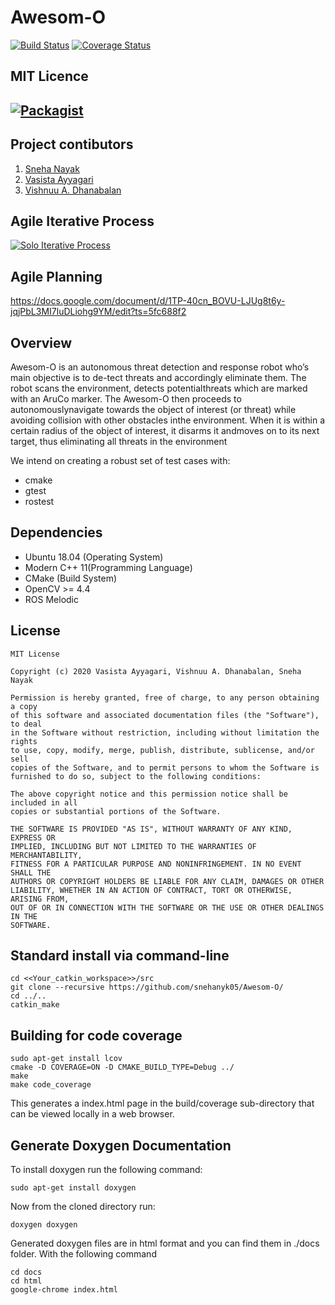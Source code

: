 # Awesom-O
[![Build Status](https://travis-ci.org/clueless-bachu/Awesom-O.svg?branch=master)](https://travis-ci.org/github/clueless-bachu/Awesom-O)
[![Coverage Status](https://coveralls.io/repos/github/clueless-bachu/Awesom-O/badge.svg?branch=master)](https://coveralls.io/github/clueless-bachu/Awesom-O?branch=master)

## MIT Licence 
[![Packagist](https://img.shields.io/packagist/l/doctrine/orm.svg)](LICENSE) 
---

## Project contibutors

1) [Sneha Nayak](https://github.com/snehanyk05)
2) [Vasista Ayyagari](https://github.com/clueless-bachu)
3) [Vishnuu A. Dhanabalan](https://github.com/vishnuu95)

## Agile Iterative Process
[![Solo Iterative Process](https://img.shields.io/badge/AIP-ClickHere-brightgreen.svg?style=flat)](https://docs.google.com/spreadsheets/d/1xvJm1XwD0x-FWnv0wH0hJFpIkV3F_uvVeWk7_voXG9g/edit?ts=5fc43c5c#gid=0) 

## Agile Planning
https://docs.google.com/document/d/1TP-40cn_BOVU-LJUg8t6y-jqjPbL3MI7luDLiohg9YM/edit?ts=5fc688f2


## Overview

Awesom-O is an autonomous threat detection and response robot who’s main objective is to de-tect threats and accordingly eliminate them.  The robot scans the environment, detects potentialthreats which are marked with an AruCo marker.  The Awesom-O then proceeds to autonomouslynavigate towards the object of interest (or threat) while avoiding collision with other obstacles inthe  environment.   When  it  is  within  a  certain  radius  of  the  object  of  interest,  it  disarms  it  andmoves on to its next target, thus eliminating all threats in the environment

We intend on creating a robust set of test cases with:

- cmake
- gtest
- rostest

## Dependencies

* Ubuntu 18.04 (Operating System)
* Modern C++ 11(Programming Language)
* CMake (Build System)
* OpenCV >= 4.4 
* ROS Melodic

## License 

```
MIT License

Copyright (c) 2020 Vasista Ayyagari, Vishnuu A. Dhanabalan, Sneha Nayak

Permission is hereby granted, free of charge, to any person obtaining a copy
of this software and associated documentation files (the "Software"), to deal
in the Software without restriction, including without limitation the rights
to use, copy, modify, merge, publish, distribute, sublicense, and/or sell
copies of the Software, and to permit persons to whom the Software is
furnished to do so, subject to the following conditions:

The above copyright notice and this permission notice shall be included in all
copies or substantial portions of the Software.

THE SOFTWARE IS PROVIDED "AS IS", WITHOUT WARRANTY OF ANY KIND, EXPRESS OR
IMPLIED, INCLUDING BUT NOT LIMITED TO THE WARRANTIES OF MERCHANTABILITY,
FITNESS FOR A PARTICULAR PURPOSE AND NONINFRINGEMENT. IN NO EVENT SHALL THE
AUTHORS OR COPYRIGHT HOLDERS BE LIABLE FOR ANY CLAIM, DAMAGES OR OTHER
LIABILITY, WHETHER IN AN ACTION OF CONTRACT, TORT OR OTHERWISE, ARISING FROM,
OUT OF OR IN CONNECTION WITH THE SOFTWARE OR THE USE OR OTHER DEALINGS IN THE
SOFTWARE.
```

## Standard install via command-line

```
cd <<Your_catkin_workspace>>/src
git clone --recursive https://github.com/snehanyk05/Awesom-O/
cd ../..
catkin_make
```

## Building for code coverage
```
sudo apt-get install lcov
cmake -D COVERAGE=ON -D CMAKE_BUILD_TYPE=Debug ../
make
make code_coverage
```
This generates a index.html page in the build/coverage sub-directory that can be viewed locally in a web browser.


## Generate Doxygen Documentation

To install doxygen run the following command:
```
sudo apt-get install doxygen
```
Now from the cloned directory run:
```
doxygen doxygen
```

Generated doxygen files are in html format and you can find them in ./docs folder. With the following command
```
cd docs
cd html
google-chrome index.html
